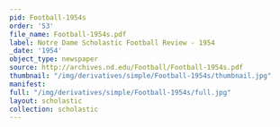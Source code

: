 ```yaml
---
pid: Football-1954s
order: '53'
file_name: Football-1954s.pdf
label: Notre Dame Scholastic Football Review - 1954
_date: '1954'
object_type: newspaper
source: http://archives.nd.edu/Football/Football-1954s.pdf
thumbnail: "/img/derivatives/simple/Football-1954s/thumbnail.jpg"
manifest:
full: "/img/derivatives/simple/Football-1954s/full.jpg"
layout: scholastic
collection: scholastic
---
```

